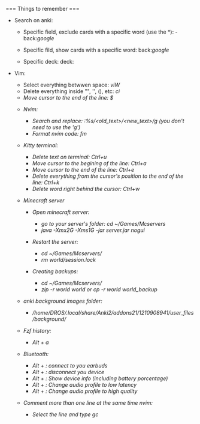 === Things to remember ===

- Search on anki:
    - Specific field, exclude cards with a specific word (use the *): -back:*google*

    - Specific fild, show cards with a specific word: back:*google*

    - Specific deck: deck:<deck-name>

- Vim:
    - Select everything betwwen space: *viW*
    - Delete everything inside "", '', (), etc: *ci<object surrounding the text>*
    - Move cursor to the end of the line: *$*

- Nvim:
    - Search and replace: *:%s/<old_text>/<new_text>/g* (you don't need to use the 'g')
    - Format nvim code: *<leader>fm*

- Kitty terminal:
    - Delete text on terminal: *Ctrl+u*
    - Move cursor to the begining of the line: *Ctrl+a*
    - Move cursor to the end of the line: *Ctrl+e*
    - Delete everything from the cursor's position to the end of the line: *Ctrl+k*
    - Delete word right behind the cursor: *Ctrl+w*

- Minecraft server
    - Open minecraft server:
        - go to your server's folder: cd ~/Games/Mcservers
        - java -Xmx2G -Xms1G -jar server.jar nogui

    - Restart the server:
        - cd ~/Games/Mcservers/
        - rm world/session.lock

    - Creating backups:
        - cd ~/Games/Mcservers/ 
        - zip -r world world or cp -r world world_backup

- anki background images folder:
    - /home/DROS/.local/share/Anki2/addons21/1210908941/user_files/background/

- Fzf history:
    - Alt + a

- Bluetooth:
    - Alt + <F1>: connect to you earbuds
    - Alt + <F2>: disconnect you device
    - Alt + <F3>: Show device info (including battery porcentage)
    - Alt + <F4>: Change audio profile to low latency
    - Alt + <F5>: Change audio profile to high quality

- Comment more than one line at the same time nvim:
    - Select the line and type *gc*

